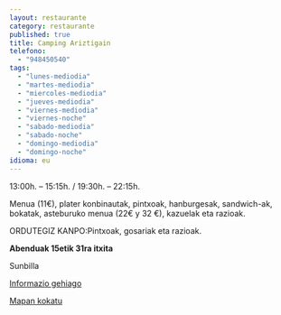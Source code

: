 ```yaml
---
layout: restaurante
category: restaurante
published: true
title: Camping Ariztigain
telefono: 
  - "948450540"
tags: 
  - "lunes-mediodia"
  - "martes-mediodia"
  - "miercoles-mediodia"
  - "jueves-mediodia"
  - "viernes-mediodia"
  - "viernes-noche"
  - "sabado-mediodia"
  - "sabado-noche"
  - "domingo-mediodia"
  - "domingo-noche"
idioma: eu
---
```


13:00h. – 15:15h. / 19:30h. – 22:15h.

Menua (11€), plater konbinautak, pintxoak, hanburgesak, sandwich-ak, bokatak, asteburuko menua (22€ y 32 €), kazuelak eta razioak.

ORDUTEGIZ KANPO:Pintxoak, gosariak eta razioak.

**Abenduak 15etik 31ra itxita**

Sunbilla

[Informazio gehiago](http://www.consorciobertiz.org/consorcio/dondecomer/restaurantes/sunbilla-es-0-190/restaurante-camping-ariztigain.html)

[Mapan kokatu](https://maps.google.es/maps?q=camping+ariztigain&hl=es&ll=43.186279,-1.672497&spn=0.081482,0.154324&sll=43.130208,-1.643753&sspn=0.010195,0.01929&t=h&hq=camping+ariztigain&z=13&iwloc=A "Ariztigain kanpina")